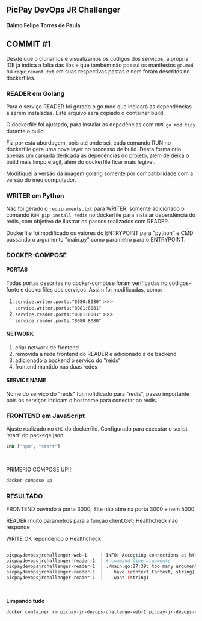 ## PicPay DevOps JR Challenger

#### Dalmo Felipe Torres de Paula


## COMMIT #1

Desde que o clonamos e visualizamos os codigos dos serviços, a propria IDE já indica a falta das libs e que também não possui os manifestos `go.mod` ou `requirement.txt` em suas respectivas pastas e nem foram descritos no dockerfiles.

### READER em Golang

Para o serviço READER foi gerado o go.mod que indicará as dependências a serem instaladas. Este arquivo será copiado o container build.

O dockerfile foi ajustado, para instalar as depedências com `RUN go mod tidy` durante o build.

Fiz por esta abordagem, pois até onde sei, cada comando RUN no dockerfile gera uma nova layer no processo de build. Desta forma crio apenas um camada dedicada as depedências do projeto, além de deixa o build mais limpo e agil, além do dockerfile ficar mais legivel.

Modifiquei a versão da imagem golang somente por compatibilidade com a versão do meu computador.

### WRITER em Python

Não foi gerado o `requirements.txt` para WRITER, somente adicionado o comando `RUN pip install redis` no dockerfile para instalar dependência do redis, com objetivo de ilustrar os passos realizados com READER.

Dockerfile foi modificado os valores do ENTRYPOINT para "python" e CMD passando o argumento "main.py" como parametro para o ENTRYPOINT. 

### DOCKER-COMPOSE

#### PORTAS

Todas portas descritas no docker-compose foram verificadas no codigos-fonte e dockerfiles dos serviços. Assim foi modificadas, como:

1.  `service.writer.ports:"8080:8080"` >>> `service.writer.ports:"8081:8081"`
2.  `service.reader.ports:"8081:8081"` >>> `service.reader.ports:"8080:8080"`

#### NETWORK

1. criar network de frontend
2. removida a rede frontend do READER e adicionado a de backend
3. adicionado a backend o serviço do "reids" 
4. frontend mantido nas duas redes

#### SERVICE NAME

Nome do serviço do "reids" foi mofidicado para "redis", passo importante pois os serviços indicam o hostname para conectar ao redis.


### FRONTEND em JavaScript

Ajuste realizado no `CMD` do dockerfile. Configurado para executar o script 'start' do packege.json

```dockerfile
CMD ["npm", "start"]
```

<br>

PRIMERIO COMPOSE UP!!!

```dockerfile
docker compose up
```


### RESULTADO

FRONTEND ouvindo a porta 3000; Site não abre na porta 3000 e nem 5000

READER muito parametros para a função client.Get; Healthcheck não responde 

WRITE OK repondendo o Healthcheck

```bash

picpaydevopsjrchallenger-web-1     | INFO: Accepting connections at http://localhost:3000.
picpaydevopsjrchallenger-reader-1  | # command-line-arguments
picpaydevopsjrchallenger-reader-1  | ./main.go:27:39: too many arguments in call to client.Get
picpaydevopsjrchallenger-reader-1  |    have (context.Context, string)
picpaydevopsjrchallenger-reader-1  |    want (string)

```
<br>


**Limpando tudo**

```bash
docker container rm picpay-jr-devops-challenge-web-1 picpay-jr-devops-challenge-redis-1 picpay-jr-devops-challenge-reader-1 picpay-jr-devops-challenge-writer-1 && docker image rm picpay-jr-devops-challenge-web:latest picpay-jr-devops-challenge-reader:latest picpay-jr-devops-challenge-writer:latest
```